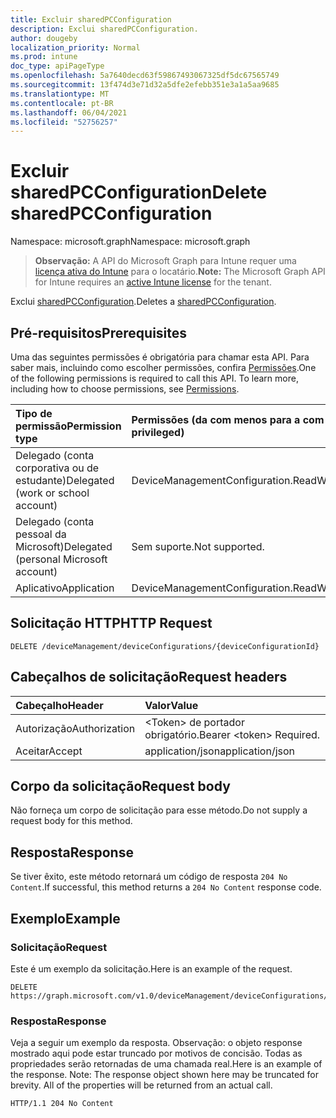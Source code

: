 ```yaml
---
title: Excluir sharedPCConfiguration
description: Exclui sharedPCConfiguration.
author: dougeby
localization_priority: Normal
ms.prod: intune
doc_type: apiPageType
ms.openlocfilehash: 5a7640decd63f59867493067325df5dc67565749
ms.sourcegitcommit: 13f474d3e71d32a5dfe2efebb351e3a1a5aa9685
ms.translationtype: MT
ms.contentlocale: pt-BR
ms.lasthandoff: 06/04/2021
ms.locfileid: "52756257"
---
```

# <a name="delete-sharedpcconfiguration"></a><span data-ttu-id="0b2cd-103">Excluir sharedPCConfiguration</span><span class="sxs-lookup"><span data-stu-id="0b2cd-103">Delete sharedPCConfiguration</span></span>

<span data-ttu-id="0b2cd-104">Namespace: microsoft.graph</span><span class="sxs-lookup"><span data-stu-id="0b2cd-104">Namespace: microsoft.graph</span></span>

> <span data-ttu-id="0b2cd-105">**Observação:** A API do Microsoft Graph para Intune requer uma [licença ativa do Intune](https://go.microsoft.com/fwlink/?linkid=839381) para o locatário.</span><span class="sxs-lookup"><span data-stu-id="0b2cd-105">**Note:** The Microsoft Graph API for Intune requires an [active Intune license](https://go.microsoft.com/fwlink/?linkid=839381) for the tenant.</span></span>

<span data-ttu-id="0b2cd-106">Exclui [sharedPCConfiguration](../resources/intune-deviceconfig-sharedpcconfiguration.md).</span><span class="sxs-lookup"><span data-stu-id="0b2cd-106">Deletes a [sharedPCConfiguration](../resources/intune-deviceconfig-sharedpcconfiguration.md).</span></span>

## <a name="prerequisites"></a><span data-ttu-id="0b2cd-107">Pré-requisitos</span><span class="sxs-lookup"><span data-stu-id="0b2cd-107">Prerequisites</span></span>
<span data-ttu-id="0b2cd-p101">Uma das seguintes permissões é obrigatória para chamar esta API. Para saber mais, incluindo como escolher permissões, confira [Permissões](/graph/permissions-reference).</span><span class="sxs-lookup"><span data-stu-id="0b2cd-p101">One of the following permissions is required to call this API. To learn more, including how to choose permissions, see [Permissions](/graph/permissions-reference).</span></span>

|<span data-ttu-id="0b2cd-110">Tipo de permissão</span><span class="sxs-lookup"><span data-stu-id="0b2cd-110">Permission type</span></span>|<span data-ttu-id="0b2cd-111">Permissões (da com menos para a com mais privilégios)</span><span class="sxs-lookup"><span data-stu-id="0b2cd-111">Permissions (from least to most privileged)</span></span>|
|:---|:---|
|<span data-ttu-id="0b2cd-112">Delegado (conta corporativa ou de estudante)</span><span class="sxs-lookup"><span data-stu-id="0b2cd-112">Delegated (work or school account)</span></span>|<span data-ttu-id="0b2cd-113">DeviceManagementConfiguration.ReadWrite.All</span><span class="sxs-lookup"><span data-stu-id="0b2cd-113">DeviceManagementConfiguration.ReadWrite.All</span></span>|
|<span data-ttu-id="0b2cd-114">Delegado (conta pessoal da Microsoft)</span><span class="sxs-lookup"><span data-stu-id="0b2cd-114">Delegated (personal Microsoft account)</span></span>|<span data-ttu-id="0b2cd-115">Sem suporte.</span><span class="sxs-lookup"><span data-stu-id="0b2cd-115">Not supported.</span></span>|
|<span data-ttu-id="0b2cd-116">Aplicativo</span><span class="sxs-lookup"><span data-stu-id="0b2cd-116">Application</span></span>|<span data-ttu-id="0b2cd-117">DeviceManagementConfiguration.ReadWrite.All</span><span class="sxs-lookup"><span data-stu-id="0b2cd-117">DeviceManagementConfiguration.ReadWrite.All</span></span>|

## <a name="http-request"></a><span data-ttu-id="0b2cd-118">Solicitação HTTP</span><span class="sxs-lookup"><span data-stu-id="0b2cd-118">HTTP Request</span></span>
<!-- {
  "blockType": "ignored"
}
-->
``` http
DELETE /deviceManagement/deviceConfigurations/{deviceConfigurationId}
```

## <a name="request-headers"></a><span data-ttu-id="0b2cd-119">Cabeçalhos de solicitação</span><span class="sxs-lookup"><span data-stu-id="0b2cd-119">Request headers</span></span>
|<span data-ttu-id="0b2cd-120">Cabeçalho</span><span class="sxs-lookup"><span data-stu-id="0b2cd-120">Header</span></span>|<span data-ttu-id="0b2cd-121">Valor</span><span class="sxs-lookup"><span data-stu-id="0b2cd-121">Value</span></span>|
|:---|:---|
|<span data-ttu-id="0b2cd-122">Autorização</span><span class="sxs-lookup"><span data-stu-id="0b2cd-122">Authorization</span></span>|<span data-ttu-id="0b2cd-123">&lt;Token&gt; de portador obrigatório.</span><span class="sxs-lookup"><span data-stu-id="0b2cd-123">Bearer &lt;token&gt; Required.</span></span>|
|<span data-ttu-id="0b2cd-124">Aceitar</span><span class="sxs-lookup"><span data-stu-id="0b2cd-124">Accept</span></span>|<span data-ttu-id="0b2cd-125">application/json</span><span class="sxs-lookup"><span data-stu-id="0b2cd-125">application/json</span></span>|

## <a name="request-body"></a><span data-ttu-id="0b2cd-126">Corpo da solicitação</span><span class="sxs-lookup"><span data-stu-id="0b2cd-126">Request body</span></span>
<span data-ttu-id="0b2cd-127">Não forneça um corpo de solicitação para esse método.</span><span class="sxs-lookup"><span data-stu-id="0b2cd-127">Do not supply a request body for this method.</span></span>

## <a name="response"></a><span data-ttu-id="0b2cd-128">Resposta</span><span class="sxs-lookup"><span data-stu-id="0b2cd-128">Response</span></span>
<span data-ttu-id="0b2cd-129">Se tiver êxito, este método retornará um código de resposta `204 No Content`.</span><span class="sxs-lookup"><span data-stu-id="0b2cd-129">If successful, this method returns a `204 No Content` response code.</span></span>

## <a name="example"></a><span data-ttu-id="0b2cd-130">Exemplo</span><span class="sxs-lookup"><span data-stu-id="0b2cd-130">Example</span></span>

### <a name="request"></a><span data-ttu-id="0b2cd-131">Solicitação</span><span class="sxs-lookup"><span data-stu-id="0b2cd-131">Request</span></span>
<span data-ttu-id="0b2cd-132">Este é um exemplo da solicitação.</span><span class="sxs-lookup"><span data-stu-id="0b2cd-132">Here is an example of the request.</span></span>
``` http
DELETE https://graph.microsoft.com/v1.0/deviceManagement/deviceConfigurations/{deviceConfigurationId}
```

### <a name="response"></a><span data-ttu-id="0b2cd-133">Resposta</span><span class="sxs-lookup"><span data-stu-id="0b2cd-133">Response</span></span>
<span data-ttu-id="0b2cd-p102">Veja a seguir um exemplo da resposta. Observação: o objeto response mostrado aqui pode estar truncado por motivos de concisão. Todas as propriedades serão retornadas de uma chamada real.</span><span class="sxs-lookup"><span data-stu-id="0b2cd-p102">Here is an example of the response. Note: The response object shown here may be truncated for brevity. All of the properties will be returned from an actual call.</span></span>
``` http
HTTP/1.1 204 No Content
```




